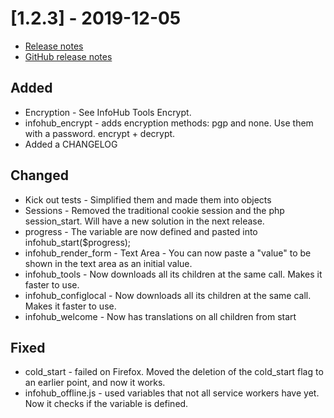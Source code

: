 # [1.2.3] - 2019-12-05

* [Release notes](main,release_v1_v1v2_v1v2v3)
* [GitHub release notes](https://github.com/peterlembke/infohub/releases/tag/v1.2.3)

## Added
- Encryption - See InfoHub Tools Encrypt.
- infohub_encrypt - adds encryption methods: pgp and none. Use them with a password. encrypt + decrypt.
- Added a CHANGELOG

## Changed
- Kick out tests - Simplified them and made them into objects
- Sessions - Removed the traditional cookie session and the php session_start. Will have a new solution in the next release.
- progress - The variable are now defined and pasted into infohub_start($progress);
- infohub_render_form - Text Area - You can now paste a "value" to be shown in the text area as an initial value.
- infohub_tools - Now downloads all its children at the same call. Makes it faster to use.
- infohub_configlocal - Now downloads all its children at the same call. Makes it faster to use.
- infohub_welcome - Now has translations on all children from start

## Fixed
- cold_start - failed on Firefox. Moved the deletion of the cold_start flag to an earlier point, and now it works.
- infohub_offline.js - used variables that not all service workers have yet. Now it checks if the variable is defined.
